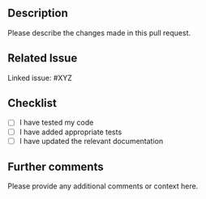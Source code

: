 ## Description

Please describe the changes made in this pull request.

## Related Issue

Linked issue: #XYZ

## Checklist

- [ ] I have tested my code 
- [ ] I have added appropriate tests
- [ ] I have updated the relevant documentation

## Further comments

Please provide any additional comments or context here.
